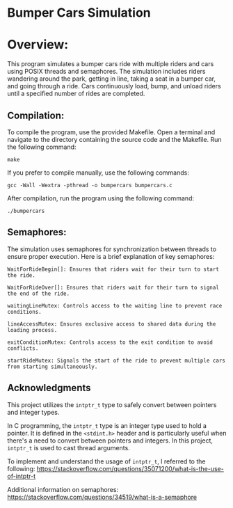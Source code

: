 # Bumper Cars Simulation

# Overview:
This program simulates a bumper cars ride with multiple riders and cars using POSIX threads and semaphores. The simulation includes riders wandering around the park, getting in line, taking a seat in a bumper car, and going through a ride. Cars continuously load, bump, and unload riders until a specified number of rides are completed.



## Compilation:
To compile the program, use the provided Makefile. Open a terminal and navigate to the directory containing the source code and the Makefile. Run the following command:

    make

If you prefer to compile manually, use the following commands:

    gcc -Wall -Wextra -pthread -o bumpercars bumpercars.c

After compilation, run the program using the following command:

    ./bumpercars



## Semaphores:
The simulation uses semaphores for synchronization between threads to ensure proper execution. Here is a brief explanation of key semaphores:

    WaitForRideBegin[]: Ensures that riders wait for their turn to start the ride.

    WaitForRideOver[]: Ensures that riders wait for their turn to signal the end of the ride.

    waitingLineMutex: Controls access to the waiting line to prevent race conditions.

    lineAccessMutex: Ensures exclusive access to shared data during the loading process.

    exitConditionMutex: Controls access to the exit condition to avoid conflicts.

    startRideMutex: Signals the start of the ride to prevent multiple cars from starting simultaneously.
    

## Acknowledgments

This project utilizes the `intptr_t` type to safely convert between pointers and integer types.

In C programming, the `intptr_t` type is an integer type used to hold a pointer. It is defined in the `<stdint.h>` header and is particularly useful when there's a need to convert between pointers and integers. In this project, `intptr_t` is used to cast thread arguments.

To implement and understand the usage of `intptr_t`, I referred to the following:
https://stackoverflow.com/questions/35071200/what-is-the-use-of-intptr-t

Additional information on semaphores:
https://stackoverflow.com/questions/34519/what-is-a-semaphore

